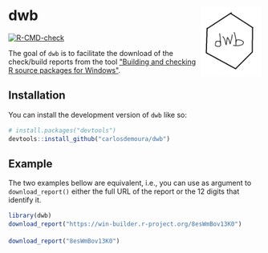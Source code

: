 # dwb <a href="https://github.com/carlosdemoura/dwb"><img src="man/figures/logo.png" align="right" height="138" /></a>

<!-- badges: start -->

[![R-CMD-check](https://github.com/carlosdemoura/dwb/actions/workflows/R-CMD-check.yaml/badge.svg)](https://github.com/carlosdemoura/dwb/actions/workflows/R-CMD-check.yaml)
<!-- badges: end -->

The goal of `dwb` is to facilitate the download of the check/build reports from the tool ["Building and checking R source packages for Windows"](https://win-builder.r-project.org/).

## Installation

You can install the development version of `dwb` like so:

``` r
# install.packages("devtools")
devtools::install_github("carlosdemoura/dwb")
```

## Example

The two examples bellow are equivalent, i.e., you can use as argument to `download_report()` either the full URL of the report or the 12 digits that identify it.

``` r
library(dwb)
download_report("https://win-builder.r-project.org/8esWmBov13K0")

download_report("8esWmBov13K0")
```
